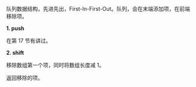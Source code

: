 
队列数据结构，先进先出，First-In-First-Out。队列，会在末端添加项，在前端移除项。

**1. push**

在第 17 节有讲过。

**2. shift**

移除数组第一个项，同时将数组长度减 1。

返回移除的项。
